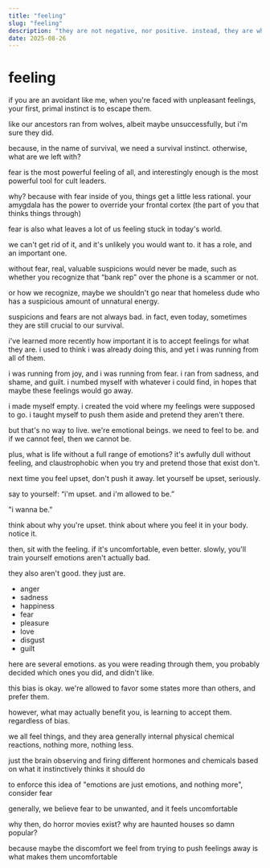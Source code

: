 ```yaml
---
title: "feeling"
slug: "feeling"
description: "they are not negative, nor positive. instead, they are what we get."
date: 2025-08-26
---
```


# feeling

if you are an avoidant like me, when you're faced with unpleasant feelings, your first, primal instinct is to escape them.

like our ancestors ran from wolves, albeit maybe unsuccessfully, but i'm sure they did.

because, in the name of survival, we need a survival instinct. otherwise, what are we left with?

fear is the most powerful feeling of all, and interestingly enough is the most powerful tool for cult leaders.

why? because with fear inside of you, things get a little less rational. your amygdala has the power to override your frontal cortex (the part of you that thinks things through)

fear is also what leaves a lot of us feeling stuck in today's world.

we can't get rid of it, and it's unlikely you would want to. it has a role, and an important one.

without fear, real, valuable suspicions would never be made, such as whether you recognize that “bank rep” over the phone is a scammer or not.

or how we recognize, maybe we shouldn't go near that homeless dude who has a suspicious amount of unnatural energy.

suspicions and fears are not always bad. in fact, even today, sometimes they are still crucial to our survival.

i've learned more recently how important it is to accept feelings for what they are. i used to think i was already doing this, and yet i was running from all of them.

i was running from joy, and i was running from fear. i ran from sadness, and shame, and guilt. i numbed myself with whatever i could find, in hopes that maybe these feelings would go away.

i made myself empty. i created the void where my feelings were supposed to go. i taught myself to push them aside and pretend they aren't there.

but that's no way to live. we're emotional beings. we need to feel to be. and if we cannot feel, then we cannot be.

plus, what is life without a full range of emotions? it's awfully dull without feeling, and claustrophobic when you try and pretend those that exist don't.

next time you feel upset, don't push it away. let yourself be upset, seriously.

say to yourself: “i'm upset. and i'm allowed to be.”

"i wanna be."

think about why you're upset. think about where you feel it in your body. notice it.

then, sit with the feeling. if it's uncomfortable, even better. slowly, you'll train yourself emotions aren't actually bad.

they also aren't good. they just are.

* anger
* sadness
* happiness
* fear
* pleasure
* love
* disgust
* guilt

here are several emotions. as you were reading through them, you probably decided which ones you did, and didn't like.

this bias is okay. we're allowed to favor some states more than others, and prefer them.

however, what may actually benefit you, is learning to accept them. regardless of bias.

we all feel things, and they area generally internal physical chemical reactions, nothing more, nothing less.

just the brain observing and firing different hormones and chemicals based on what it instinctively thinks it should do

to enforce this idea of "emotions are just emotions, and nothing more", consider fear

generally, we believe fear to be unwanted, and it feels uncomfortable

why then, do horror movies exist? why are haunted houses so damn popular?

because maybe the discomfort we feel from trying to push feelings away is what makes them uncomfortable